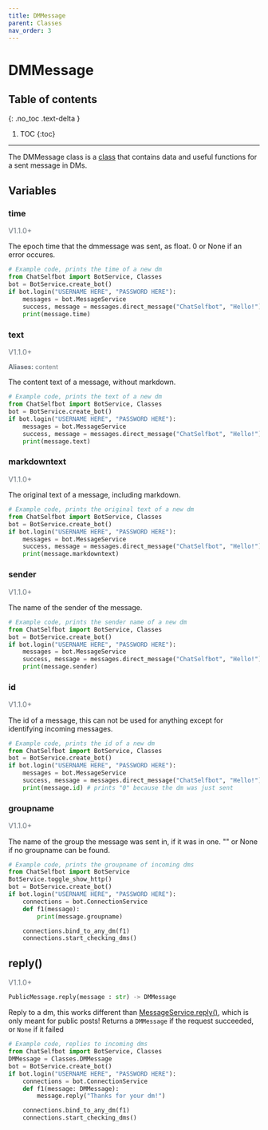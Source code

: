 ```yaml
---
title: DMMessage
parent: Classes
nav_order: 3
---
```


# DMMessage

## Table of contents
{: .no_toc .text-delta }

1. TOC
{:toc}

---

The DMMessage class is a [class](/docs/Classes/index.md) that contains data and useful functions for a sent message in DMs.

## Variables
### time
<p style="font-size: 0.9rem; color: #6c757d;">V1.1.0+</p>

The epoch time that the dmmessage was sent, as float. 0 or None if an error occures.
```py
# Example code, prints the time of a new dm
from ChatSelfbot import BotService, Classes
bot = BotService.create_bot()
if bot.login("USERNAME HERE", "PASSWORD HERE"):
    messages = bot.MessageService
    success, message = messages.direct_message("ChatSelfbot", "Hello!")
    print(message.time)
```

### text
<p style="font-size: 0.9rem; color: #6c757d;">V1.1.0+</p>
<p style="font-size: 0.8rem; color: #6c757d;"><b>Aliases:</b> content</p>

The content text of a message, without markdown.
```py
# Example code, prints the text of a new dm
from ChatSelfbot import BotService, Classes
bot = BotService.create_bot()
if bot.login("USERNAME HERE", "PASSWORD HERE"):
    messages = bot.MessageService
    success, message = messages.direct_message("ChatSelfbot", "Hello!")
    print(message.text)
```

### markdowntext
<p style="font-size: 0.9rem; color: #6c757d;">V1.1.0+</p>

The original text of a message, including markdown.
```py
# Example code, prints the original text of a new dm
from ChatSelfbot import BotService, Classes
bot = BotService.create_bot()
if bot.login("USERNAME HERE", "PASSWORD HERE"):
    messages = bot.MessageService
    success, message = messages.direct_message("ChatSelfbot", "Hello!")
    print(message.markdowntext)
```

### sender
<p style="font-size: 0.9rem; color: #6c757d;">V1.1.0+</p>

The name of the sender of the message.
```py
# Example code, prints the sender name of a new dm
from ChatSelfbot import BotService, Classes
bot = BotService.create_bot()
if bot.login("USERNAME HERE", "PASSWORD HERE"):
    messages = bot.MessageService
    success, message = messages.direct_message("ChatSelfbot", "Hello!")
    print(message.sender)
```

### id
<p style="font-size: 0.9rem; color: #6c757d;">V1.1.0+</p>

The id of a message, this can not be used for anything except for identifying incoming messages.
```py
# Example code, prints the id of a new dm
from ChatSelfbot import BotService, Classes
bot = BotService.create_bot()
if bot.login("USERNAME HERE", "PASSWORD HERE"):
    messages = bot.MessageService
    success, message = messages.direct_message("ChatSelfbot", "Hello!")
    print(message.id) # prints "0" because the dm was just sent
```

### groupname
<p style="font-size: 0.9rem; color: #6c757d;">V1.1.0+</p>

The name of the group the message was sent in, if it was in one. "" or None if no groupname can be found.
```py
# Example code, prints the groupname of incoming dms
from ChatSelfbot import BotService
BotService.toggle_show_http()
bot = BotService.create_bot()
if bot.login("USERNAME HERE", "PASSWORD HERE"):
    connections = bot.ConnectionService
    def f1(message):
        print(message.groupname)

    connections.bind_to_any_dm(f1)
    connections.start_checking_dms()
```

## reply()
<p style="font-size: 0.9rem; color: #6c757d;">V1.1.0+</p>

```py
PublicMessage.reply(message : str) -> DMMessage
```
Reply to a dm, this works different than [MessageService.reply()](https://docs.bjarnos.dev/docs/Services/MessageService.html#messageservicereply), which is only meant for public posts! Returns a `DMMessage` if the request succeeded, or `None` if it failed
```py
# Example code, replies to incoming dms
from ChatSelfbot import BotService, Classes
DMMessage = Classes.DMMessage
bot = BotService.create_bot()
if bot.login("USERNAME HERE", "PASSWORD HERE"):
    connections = bot.ConnectionService
    def f1(message: DMMessage):
        message.reply("Thanks for your dm!")

    connections.bind_to_any_dm(f1)
    connections.start_checking_dms()
```
